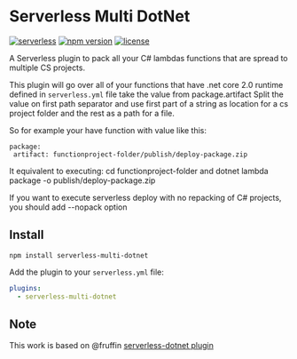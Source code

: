 # Serverless Multi DotNet

[![serverless](http://public.serverless.com/badges/v3.svg)](http://www.serverless.com)
[![npm version](https://badge.fury.io/js/serverless-multi-dotnet.svg)](https://badge.fury.io/js/serverless-mult-dotnet)
[![license](https://img.shields.io/npm/l/serverless-multi-dotnet.svg)](https://www.npmjs.com/package/serverless-multi-dotnet)

A Serverless plugin to pack all your C# lambdas functions that are spread to multiple CS projects.

This plugin will go over all of your functions that have .net core 2.0 runtime defined in `serverless.yml` file take the value from package.artifact
Split the value on first path separator and use first part of a string as location for a cs project folder and the rest as a path for a file. 

So for example your have function with value like this:

```
package:
 artifact: functionproject-folder/publish/deploy-package.zip
```
It equivalent to executing: cd functionproject-folder and dotnet lambda package -o publish/deploy-package.zip

If you want to execute serverless deploy with no repacking of C# projects, you should add --nopack option

## Install

```
npm install serverless-multi-dotnet
```

Add the plugin to your `serverless.yml` file:

```yaml
plugins:
  - serverless-multi-dotnet
```

## Note
This work is based on @fruffin [serverless-dotnet plugin](https://github.com/fruffin/serverless-dotnet)

